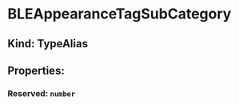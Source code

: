# **BLEAppearanceTagSubCategory**

## **Kind: TypeAlias**

## **Properties**:

### Reserved: `number`
